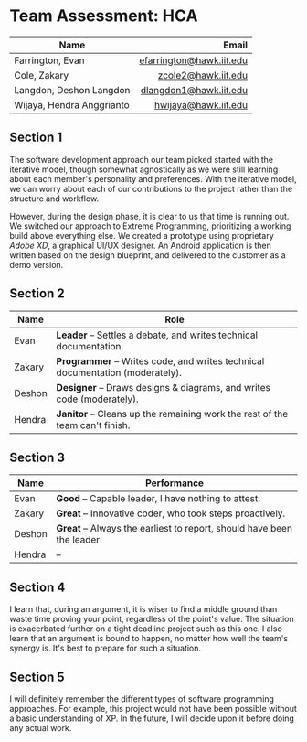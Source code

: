 # Team Assessment: HCA

| Name | Email |
| --- | ---: |
| Farrington, Evan | efarrington@hawk.iit.edu |
| Cole, Zakary | zcole2@hawk.iit.edu |
| Langdon, Deshon Langdon | dlangdon1@hawk.iit.edu |
| Wijaya, Hendra Anggrianto | hwijaya@hawk.iit.edu |

## Section 1

The software development approach our team picked started with the iterative
model, though somewhat agnostically as we were still learning about each
member's personality and preferences. With the iterative model, we can worry
about each of our contributions to the project rather than the structure and
workflow.

However, during the design phase, it is clear to us that time is running out. We
switched our approach to Extreme Programming, prioritizing a working build above
everything else. We created a prototype using proprietary *Adobe XD*, a
graphical UI/UX designer. An Android application is then written based on the
design blueprint, and delivered to the customer as a demo version.

## Section 2

| Name | Role |
| --- | --- |
| Evan | **Leader** &ndash; Settles a debate, and writes technical documentation. |
| Zakary | **Programmer** &ndash; Writes code, and writes technical documentation (moderately). |
| Deshon | **Designer** &ndash; Draws designs & diagrams, and writes code (moderately). |
| Hendra | **Janitor** &ndash; Cleans up the remaining work the rest of the team can't finish. |

## Section 3

| Name | Performance |
| --- | --- |
| Evan | **Good** &ndash; Capable leader, I have nothing to attest. |
| Zakary | **Great** &ndash; Innovative coder, who took steps proactively. |
| Deshon | **Great** &ndash; Always the earliest to report, should have been the leader. |
| Hendra | &ndash; |

## Section 4

I learn that, during an argument, it is wiser to find a middle ground than waste
time proving your point, regardless of the point's value. The situation is
exacerbated further on a tight deadline project such as this one. I also learn
that an argument is bound to happen, no matter how well the team's synergy is.
It's best to prepare for such a situation.

## Section 5

I will definitely remember the different types of software programming
approaches. For example, this project would not have been possible without a
basic understanding of XP. In the future, I will decide upon it before doing any
actual work.
